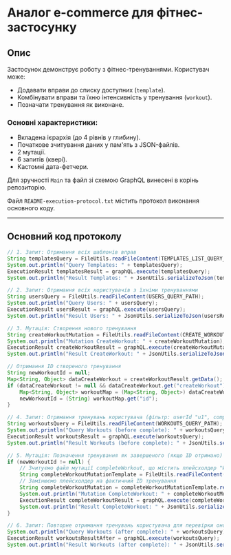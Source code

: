 # Аналог e-commerce для фітнес-застосунку

## Опис

Застосунок демонструє роботу з фітнес-тренуваннями. Користувач може:

- Додавати вправи до списку доступних (`template`).
- Комбінувати вправи та їхню інтенсивність у тренування (`workout`).
- Позначати тренування як виконане.

### Основні характеристики:
- Вкладена ієрархія (до 4 рівнів у глибину).
- Початкове зчитування даних у пам'ять з JSON-файлів.
- 2 мутації.
- 6 запитів (квері).
- Кастомні дата-фетчери.

Для зручності `Main` та файл зі схемою GraphQL винесені в корінь репозиторію.

Файл `README-execution-protocol.txt` містить протокол виконання основного коду.

---

## Основний код протоколу

```java
// 1. Запит: Отримання всіх шаблонів вправ
String templatesQuery = FileUtils.readFileContent(TEMPLATES_LIST_QUERY_PATH);
System.out.println("Query Templates: " + templatesQuery);
ExecutionResult templatesResult = graphQL.execute(templatesQuery);
System.out.println("Result Templates: " + JsonUtils.serializeToJson(templatesResult.toSpecification()));

// 2. Запит: Отримання всіх користувачів з їхніми тренуваннями
String usersQuery = FileUtils.readFileContent(USERS_QUERY_PATH);
System.out.println("Query Users: " + usersQuery);
ExecutionResult usersResult = graphQL.execute(usersQuery);
System.out.println("Result Users: " + JsonUtils.serializeToJson(usersResult.toSpecification()));

// 3. Мутація: Створення нового тренування
String createWorkoutMutation = FileUtils.readFileContent(CREATE_WORKOUT_MUTATION_PATH);
System.out.println("Mutation CreateWorkout: " + createWorkoutMutation);
ExecutionResult createWorkoutResult = graphQL.execute(createWorkoutMutation);
System.out.println("Result CreateWorkout: " + JsonUtils.serializeToJson(createWorkoutResult.toSpecification()));

// Отримання ID створеного тренування
String newWorkoutId = null;
Map<String, Object> dataCreateWorkout = createWorkoutResult.getData();
if (dataCreateWorkout != null && dataCreateWorkout.get("createWorkout") instanceof Map) {
    Map<String, Object> workoutMap = (Map<String, Object>) dataCreateWorkout.get("createWorkout");
    newWorkoutId = (String) workoutMap.get("id");
}

// 4. Запит: Отримання тренувань користувача (фільтр: userId "u1", completed false)
String workoutsQuery = FileUtils.readFileContent(WORKOUTS_QUERY_PATH);
System.out.println("Query Workouts (before complete): " + workoutsQuery);
ExecutionResult workoutsResult = graphQL.execute(workoutsQuery);
System.out.println("Result Workouts (before complete): " + JsonUtils.serializeToJson(workoutsResult.toSpecification()));

// 5. Мутація: Позначення тренування як завершеного (якщо ID отримано)
if (newWorkoutId != null) {
    // Зчитуємо файл мутації completeWorkout, що містить плейсхолдер "WORKOUT_ID_PLACEHOLDER"
    String completeWorkoutMutationTemplate = FileUtils.readFileContent(COMPLETE_WORKOUT_MUTATION_PATH);
    // Замінюємо плейсхолдер на фактичний ID тренування
    String completeWorkoutMutation = completeWorkoutMutationTemplate.replace("WORKOUT_ID_PLACEHOLDER", newWorkoutId);
    System.out.println("Mutation CompleteWorkout: " + completeWorkoutMutation);
    ExecutionResult completeWorkoutResult = graphQL.execute(completeWorkoutMutation);
    System.out.println("Result CompleteWorkout: " + JsonUtils.serializeToJson(completeWorkoutResult.toSpecification()));
}

// 6. Запит: Повторне отримання тренувань користувача для перевірки оновлення
System.out.println("Query Workouts (after complete): " + workoutsQuery);
ExecutionResult workoutsResultAfter = graphQL.execute(workoutsQuery);
System.out.println("Result Workouts (after complete): " + JsonUtils.serializeToJson(workoutsResultAfter.toSpecification()));
